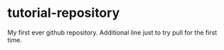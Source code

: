 # tutorial-repository
My first ever github repository.
Additional line just to try pull for the first time.
